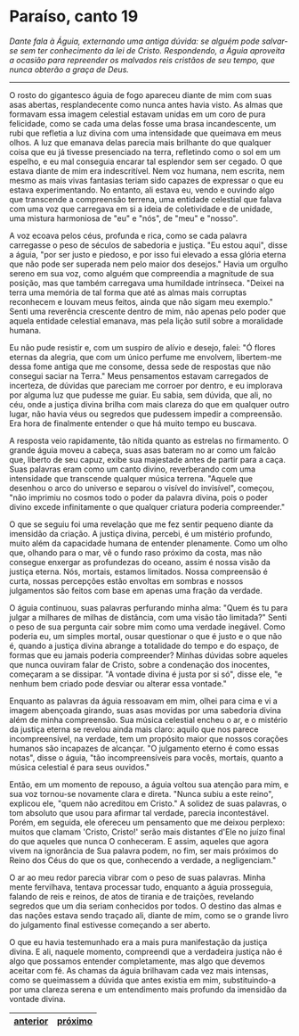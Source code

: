 # Paraíso, canto 19

_Dante fala à Águia, externando uma antiga dúvida: se alguém pode salvar-se sem ter conhecimento da lei de Cristo. Respondendo, a Águia aproveita a ocasião para repreender os malvados reis cristãos de seu tempo, que nunca obterão a graça de Deus._

---

O rosto do gigantesco águia de fogo apareceu diante de mim com suas asas abertas, resplandecente como nunca antes havia visto. As almas que formavam essa imagem celestial estavam unidas em um coro de pura felicidade, como se cada uma delas fosse uma brasa incandescente, um rubi que refletia a luz divina com uma intensidade que queimava em meus olhos. A luz que emanava delas parecia mais brilhante do que qualquer coisa que eu já tivesse presenciado na terra, refletindo como o sol em um espelho, e eu mal conseguia encarar tal esplendor sem ser cegado. O que estava diante de mim era indescritível. Nem voz humana, nem escrita, nem mesmo as mais vivas fantasias teriam sido capazes de expressar o que eu estava experimentando. No entanto, ali estava eu, vendo e ouvindo algo que transcende a compreensão terrena, uma entidade celestial que falava com uma voz que carregava em si a ideia de coletividade e de unidade, uma mistura harmoniosa de "eu" e "nós", de "meu" e "nosso".

A voz ecoava pelos céus, profunda e rica, como se cada palavra carregasse o peso de séculos de sabedoria e justiça. "Eu estou aqui", disse a águia, "por ser justo e piedoso, e por isso fui elevado a essa glória eterna que não pode ser superada nem pelo maior dos desejos." Havia um orgulho sereno em sua voz, como alguém que compreendia a magnitude de sua posição, mas que também carregava uma humildade intrínseca. "Deixei na terra uma memória de tal forma que até as almas mais corruptas reconhecem e louvam meus feitos, ainda que não sigam meu exemplo." Senti uma reverência crescente dentro de mim, não apenas pelo poder que aquela entidade celestial emanava, mas pela lição sutil sobre a moralidade humana.

Eu não pude resistir e, com um suspiro de alívio e desejo, falei: "Ó flores eternas da alegria, que com um único perfume me envolvem, libertem-me dessa fome antiga que me consome, dessa sede de respostas que não consegui saciar na Terra." Meus pensamentos estavam carregados de incerteza, de dúvidas que pareciam me corroer por dentro, e eu implorava por alguma luz que pudesse me guiar. Eu sabia, sem dúvida, que ali, no céu, onde a justiça divina brilha com mais clareza do que em qualquer outro lugar, não havia véus ou segredos que pudessem impedir a compreensão. Era hora de finalmente entender o que há muito tempo eu buscava.

A resposta veio rapidamente, tão nítida quanto as estrelas no firmamento. O grande águia moveu a cabeça, suas asas bateram no ar como um falcão que, liberto de seu capuz, exibe sua majestade antes de partir para a caça. Suas palavras eram como um canto divino, reverberando com uma intensidade que transcende qualquer música terrena. "Aquele que desenhou o arco do universo e separou o visível do invisível", começou, "não imprimiu no cosmos todo o poder da palavra divina, pois o poder divino excede infinitamente o que qualquer criatura poderia compreender."

O que se seguiu foi uma revelação que me fez sentir pequeno diante da imensidão da criação. A justiça divina, percebi, é um mistério profundo, muito além da capacidade humana de entender plenamente. Como um olho que, olhando para o mar, vê o fundo raso próximo da costa, mas não consegue enxergar as profundezas do oceano, assim é nossa visão da justiça eterna. Nós, mortais, estamos limitados. Nossa compreensão é curta, nossas percepções estão envoltas em sombras e nossos julgamentos são feitos com base em apenas uma fração da verdade.

O águia continuou, suas palavras perfurando minha alma: "Quem és tu para julgar a milhares de milhas de distância, com uma visão tão limitada?" Senti o peso de sua pergunta cair sobre mim como uma verdade inegável. Como poderia eu, um simples mortal, ousar questionar o que é justo e o que não é, quando a justiça divina abrange a totalidade do tempo e do espaço, de formas que eu jamais poderia compreender? Minhas dúvidas sobre aqueles que nunca ouviram falar de Cristo, sobre a condenação dos inocentes, começaram a se dissipar. "A vontade divina é justa por si só", disse ele, "e nenhum bem criado pode desviar ou alterar essa vontade."

Enquanto as palavras da águia ressoavam em mim, olhei para cima e vi a imagem abençoada girando, suas asas movidas por uma sabedoria divina além de minha compreensão. Sua música celestial encheu o ar, e o mistério da justiça eterna se revelou ainda mais claro: aquilo que nos parece incompreensível, na verdade, tem um propósito maior que nossos corações humanos são incapazes de alcançar. "O julgamento eterno é como essas notas", disse o águia, "tão incompreensíveis para vocês, mortais, quanto a música celestial é para seus ouvidos."

Então, em um momento de repouso, a águia voltou sua atenção para mim, e sua voz tornou-se novamente clara e direta. "Nunca subiu a este reino", explicou ele, "quem não acreditou em Cristo." A solidez de suas palavras, o tom absoluto que usou para afirmar tal verdade, parecia incontestável. Porém, em seguida, ele ofereceu um pensamento que me deixou perplexo: muitos que clamam 'Cristo, Cristo!' serão mais distantes d'Ele no juízo final do que aqueles que nunca O conheceram. E assim, aqueles que agora vivem na ignorância de Sua palavra podem, no fim, ser mais próximos do Reino dos Céus do que os que, conhecendo a verdade, a negligenciam."

O ar ao meu redor parecia vibrar com o peso de suas palavras. Minha mente fervilhava, tentava processar tudo, enquanto a águia prosseguia, falando de reis e reinos, de atos de tirania e de traições, revelando segredos que um dia seriam conhecidos por todos. O destino das almas e das nações estava sendo traçado ali, diante de mim, como se o grande livro do julgamento final estivesse começando a ser aberto.

O que eu havia testemunhado era a mais pura manifestação da justiça divina. E ali, naquele momento, compreendi que a verdadeira justiça não é algo que possamos entender completamente, mas algo que devemos aceitar com fé. As chamas da águia brilhavam cada vez mais intensas, como se queimassem a dúvida que antes existia em mim, substituindo-a por uma clareza serena e um entendimento mais profundo da imensidão da vontade divina.

| [anterior](/c_paraiso/18/README.md) | [próximo](/c_paraiso/20/README.md) |
|----------|---------|
